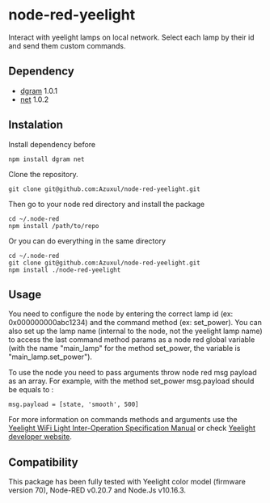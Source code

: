 # node-red-yeelight

Interact with yeelight lamps on local network. Select each lamp by their id and send them custom commands.

## Dependency
 
- [dgram](https://www.npmjs.com/package/dgram) 1.0.1
- [net](https://www.npmjs.com/package/net) 1.0.2

## Instalation

Install dependency before

    npm install dgram net

Clone the repository.

    git clone git@github.com:Azuxul/node-red-yeelight.git

Then go to your node red directory and install the package

   

    cd ~/.node-red
    npm install /path/to/repo


Or you can do everything in the same directory

    cd ~/.node-red
    git clone git@github.com:Azuxul/node-red-yeelight.git
    npm install ./node-red-yeelight

## Usage

You need to configure the node by entering the correct lamp id (ex: 0x000000000abc1234) and the command method (ex: set_power).
You can also set up the lamp name (internal to the node, not the yeelight lamp name) to access the last command method params as a node red global variable (with the name "main_lamp" for the method set_power, the variable is "main_lamp.set_power").

To use the node you need to pass arguments throw node red msg payload as an array. For example, with the method set_power msg.payload should be equals to :

    msg.payload = [state, 'smooth', 500]

For more information on commands methods and arguments use the [Yeelight WiFi Light Inter-Operation Specification Manual](https://www.yeelight.com/download/Yeelight_Inter-Operation_Spec.pdf) or check [Yeelight developer website](https://www.yeelight.com/en_US/developer).

## Compatibility

This package has been fully tested with Yeelight color model (firmware version 70), Node-RED v0.20.7 and Node.Js v10.16.3.


